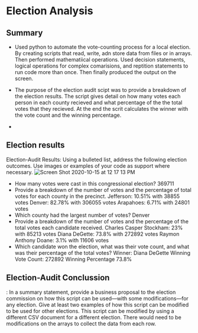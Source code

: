 # Election Analysis

## Summary

- Used python to automate the vote-counting process for a local election. By creating scripts that read, write, adn store data from files or in arrays. Then performed mathematiical operations. Used decision statements, logical operations for complex comarisions, and reptition statements to run code more than once. Then finally produced the output on the screen. 

- The purpose of the election audit scipt was to provide a breakdown of the election results. The script gives detail on how many votes each person in each county recieved and what percentage of the the total votes that they recieved. At the end the scrit calculates the winner with the vote count and the winning percentage. 
- 
## Election results 

Election-Audit Results: Using a bulleted list, address the following election outcomes. Use images or examples of your code as support where necessary.
![Screen Shot 2020-10-15 at 12 17 13 PM](https://user-images.githubusercontent.com/16258584/96196876-22a70380-0f16-11eb-9c22-2b01f0271123.png)

  - How many votes were cast in this congressional election? 
  369711
  - Provide a breakdown of the number of votes and the percentage of total votes for each county in the precinct.
  Jefferson: 10.51% with 38855 votes
  Denver: 82.78% with 306055 votes
  Arapahoes: 6.71% with 24801 votes
  - Which county had the largest number of votes?
  Denver
  - Provide a breakdown of the number of votes and the percentage of the total votes each candidate received.
  Charles Casper Stockham: 23% with 85213 votes
  Diana DeGette: 73.8% with 272892 votes 
  Raymon Anthony Doane: 3.1% with 11606 votes
  -   Which candidate won the election, what was their vote count, and what was their percentage of the total votes?
  Winner: Diana DeGette
  Winning Vote Count: 272892
  Winning Percentage 73.8%
  
## Election-Audit Conclussion 
: In a summary statement, provide a business proposal to the election commission on how this script can be used—with some modifications—for any election. Give at least two examples of how this script can be modified to be used for other elections.
This script can be modified by using a different CSV document for a different election. There would need to be modifications on the arrays to collect the data from each row. 
